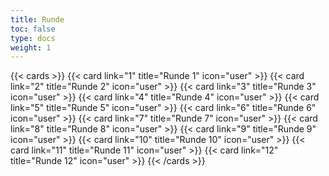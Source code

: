 ```yaml
---
title: Runde
toc: false
type: docs
weight: 1
---
```


{{< cards >}}
  {{< card link="1" title="Runde 1" icon="user" >}}
  {{< card link="2" title="Runde 2" icon="user" >}}
  {{< card link="3" title="Runde 3" icon="user" >}}
  {{< card link="4" title="Runde 4" icon="user" >}}
  {{< card link="5" title="Runde 5" icon="user" >}}
  {{< card link="6" title="Runde 6" icon="user" >}}
  {{< card link="7" title="Runde 7" icon="user" >}}
  {{< card link="8" title="Runde 8" icon="user" >}}
  {{< card link="9" title="Runde 9" icon="user" >}}
  {{< card link="10" title="Runde 10" icon="user" >}}
  {{< card link="11" title="Runde 11" icon="user" >}}
  {{< card link="12" title="Runde 12" icon="user" >}}
{{< /cards >}}